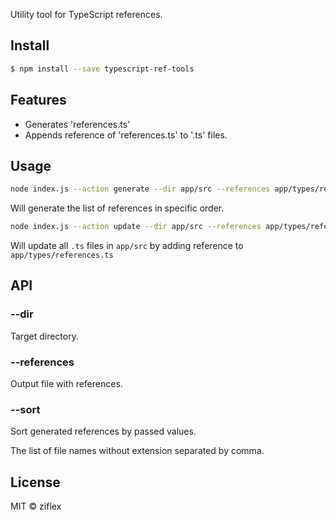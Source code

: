 Utility tool for TypeScript references. 


## Install

```sh
$ npm install --save typescript-ref-tools
```

## Features

* Generates 'references.ts'
* Appends reference of 'references.ts' to '.ts' files.

## Usage

```sh
node index.js --action generate --dir app/src --references app/types/references.ts --sort App,Log
```

Will generate the list of references in specific order.


```sh
node index.js --action update --dir app/src --references app/types/references.ts 
```

Will update all ```.ts``` files in ```app/src``` by adding reference to ```app/types/references.ts```

## API

### --dir

Target directory.

### --references

Output file with references.

### --sort

Sort generated references by passed values. 

The list of file names without extension separated by comma.

## License

MIT © ziflex
